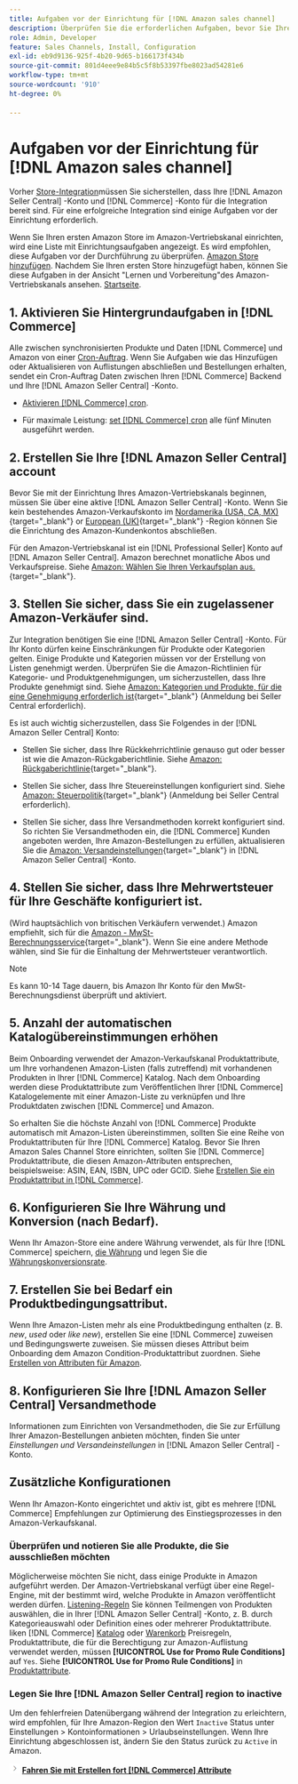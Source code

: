 ```yaml
---
title: Aufgaben vor der Einrichtung für [!DNL Amazon sales channel]
description: Überprüfen Sie die erforderlichen Aufgaben, bevor Sie Ihren Adobe Commerce- oder Magento Open Source-Store in Amazon Sales Channel integrieren.
role: Admin, Developer
feature: Sales Channels, Install, Configuration
exl-id: eb9d9136-925f-4b20-9d65-b166173f434b
source-git-commit: 801d4eee9e84b5c5f8b53397fbe8023ad54281e6
workflow-type: tm+mt
source-wordcount: '910'
ht-degree: 0%

---
```


# Aufgaben vor der Einrichtung für [!DNL Amazon sales channel]

Vorher [Store-Integration](./store-integration.md)müssen Sie sicherstellen, dass Ihre [!DNL Amazon Seller Central] -Konto und [!DNL Commerce] -Konto für die Integration bereit sind. Für eine erfolgreiche Integration sind einige Aufgaben vor der Einrichtung erforderlich.

Wenn Sie Ihren ersten Amazon Store im Amazon-Vertriebskanal einrichten, wird eine Liste mit Einrichtungsaufgaben angezeigt. Es wird empfohlen, diese Aufgaben vor der Durchführung zu überprüfen. [Amazon Store hinzufügen](./store-integration.md). Nachdem Sie Ihren ersten Store hinzugefügt haben, können Sie diese Aufgaben in der Ansicht &quot;Lernen und Vorbereitung&quot;des Amazon-Vertriebskanals ansehen. [Startseite](./amazon-sales-channel-home.md).

## 1. Aktivieren Sie Hintergrundaufgaben in [!DNL Commerce]

Alle zwischen synchronisierten Produkte und Daten [!DNL Commerce] und Amazon von einer [Cron-Auftrag](https://experienceleague.adobe.com/docs/commerce-admin/systems/tools/cron.html). Wenn Sie Aufgaben wie das Hinzufügen oder Aktualisieren von Auflistungen abschließen und Bestellungen erhalten, sendet ein Cron-Auftrag Daten zwischen Ihren [!DNL Commerce] Backend und Ihre [!DNL Amazon Seller Central] -Konto.

- [Aktivieren [!DNL Commerce] cron](https://experienceleague.adobe.com/docs/commerce-admin/systems/tools/cron.html).

- Für maximale Leistung: [set [!DNL Commerce] cron](https://experienceleague.adobe.com/docs/commerce-admin/config/advanced/system.html) alle fünf Minuten ausgeführt werden.

## 2. Erstellen Sie Ihre [!DNL Amazon Seller Central] account

Bevor Sie mit der Einrichtung Ihres Amazon-Vertriebskanals beginnen, müssen Sie über eine aktive [!DNL Amazon Seller Central] -Konto. Wenn Sie kein bestehendes Amazon-Verkaufskonto im [Nordamerika (USA, CA, MX)](https://sell.amazon.com/){target="_blank"} or [European (UK)](https://sell.amazon.co.uk/sell-online/beginners-guide){target="_blank"} -Region können Sie die Einrichtung des Amazon-Kundenkontos abschließen.

Für den Amazon-Vertriebskanal ist ein [!DNL Professional Seller] Konto auf [!DNL Amazon Seller Central]. Amazon berechnet monatliche Abos und Verkaufspreise. Siehe [Amazon: Wählen Sie Ihren Verkaufsplan aus.](https://sell.amazon.com/pricing.html){target="_blank"}.

## 3. Stellen Sie sicher, dass Sie ein zugelassener Amazon-Verkäufer sind.

Zur Integration benötigen Sie eine [!DNL Amazon Seller Central] -Konto. Für Ihr Konto dürfen keine Einschränkungen für Produkte oder Kategorien gelten. Einige Produkte und Kategorien müssen vor der Erstellung von Listen genehmigt werden. Überprüfen Sie die Amazon-Richtlinien für Kategorie- und Produktgenehmigungen, um sicherzustellen, dass Ihre Produkte genehmigt sind. Siehe [Amazon: Kategorien und Produkte, für die eine Genehmigung erforderlich ist](https://sellercentral.amazon.com/gp/help/200333160){target="_blank"} (Anmeldung bei Seller Central erforderlich).

Es ist auch wichtig sicherzustellen, dass Sie Folgendes in der [!DNL Amazon Seller Central] Konto:

- Stellen Sie sicher, dass Ihre Rückkehrrichtlinie genauso gut oder besser ist wie die Amazon-Rückgaberichtlinie. Siehe [Amazon: Rückgaberichtlinie](https://www.amazon.com/gp/help/customer/display.html){target="_blank"}.

- Stellen Sie sicher, dass Ihre Steuereinstellungen konfiguriert sind. Siehe [Amazon: Steuerpolitik](https://sellercentral.amazon.com/gp/help/external/help.html){target="_blank"} (Anmeldung bei Seller Central erforderlich).

- Stellen Sie sicher, dass Ihre Versandmethoden korrekt konfiguriert sind. So richten Sie Versandmethoden ein, die [!DNL Commerce] Kunden angeboten werden, Ihre Amazon-Bestellungen zu erfüllen, aktualisieren Sie die [Amazon: Versandeinstellungen](https://sellercentral.amazon.com/sbr/ref=xx_shipset_dnav_xx#shipping_templates){target="_blank"} in [!DNL Amazon Seller Central] -Konto.

## 4. Stellen Sie sicher, dass Ihre Mehrwertsteuer für Ihre Geschäfte konfiguriert ist.

(Wird hauptsächlich von britischen Verkäufern verwendet.) Amazon empfiehlt, sich für die [Amazon - MwSt-Berechnungsservice](https://sell.amazon.co.uk/learn/vat-resources#vat-services-on-amazon){target="_blank"}. Wenn Sie eine andere Methode wählen, sind Sie für die Einhaltung der Mehrwertsteuer verantwortlich.

>[!NOTE]
>
>Es kann 10-14 Tage dauern, bis Amazon Ihr Konto für den MwSt-Berechnungsdienst überprüft und aktiviert.

## 5. Anzahl der automatischen Katalogübereinstimmungen erhöhen

Beim Onboarding verwendet der Amazon-Verkaufskanal Produktattribute, um Ihre vorhandenen Amazon-Listen (falls zutreffend) mit vorhandenen Produkten in Ihrer [!DNL Commerce] Katalog. Nach dem Onboarding werden diese Produktattribute zum Veröffentlichen Ihrer [!DNL Commerce] Katalogelemente mit einer Amazon-Liste zu verknüpfen und Ihre Produktdaten zwischen [!DNL Commerce] und Amazon.

So erhalten Sie die höchste Anzahl von [!DNL Commerce] Produkte automatisch mit Amazon-Listen übereinstimmen, sollten Sie eine Reihe von Produktattributen für Ihre [!DNL Commerce] Katalog. Bevor Sie Ihren Amazon Sales Channel Store einrichten, sollten Sie [!DNL Commerce] Produktattribute, die diesen Amazon-Attributen entsprechen, beispielsweise: ASIN, EAN, ISBN, UPC oder GCID. Siehe [Erstellen Sie ein Produktattribut in [!DNL Commerce]](./ob-creating-magento-attributes.md).

## 6. Konfigurieren Sie Ihre Währung und Konversion (nach Bedarf).

Wenn Ihr Amazon-Store eine andere Währung verwendet, als für Ihre [!DNL Commerce] speichern, [die Währung](https://experienceleague.adobe.com/docs/commerce-admin/config/general/currency-setup.html) und legen Sie die [Währungskonversionsrate](https://experienceleague.adobe.com/docs/commerce-admin/stores-sales/site-store/currency/currency-update.html).

## 7. Erstellen Sie bei Bedarf ein Produktbedingungsattribut.

Wenn Ihre Amazon-Listen mehr als eine Produktbedingung enthalten (z. B. _new_, _used_ oder _like new_), erstellen Sie eine [!DNL Commerce] zuweisen und Bedingungswerte zuweisen. Sie müssen dieses Attribut beim Onboarding dem Amazon Condition-Produktattribut zuordnen. Siehe [Erstellen von Attributen für Amazon](./ob-creating-magento-attributes.md).

## 8. Konfigurieren Sie Ihre [!DNL Amazon Seller Central] Versandmethode

Informationen zum Einrichten von Versandmethoden, die Sie zur Erfüllung Ihrer Amazon-Bestellungen anbieten möchten, finden Sie unter _Einstellungen und Versandeinstellungen_ in [!DNL Amazon Seller Central] -Konto.

## Zusätzliche Konfigurationen

Wenn Ihr Amazon-Konto eingerichtet und aktiv ist, gibt es mehrere [!DNL Commerce] Empfehlungen zur Optimierung des Einstiegsprozesses in den Amazon-Verkaufskanal.

### Überprüfen und notieren Sie alle Produkte, die Sie ausschließen möchten

Möglicherweise möchten Sie nicht, dass einige Produkte in Amazon aufgeführt werden. Der Amazon-Vertriebskanal verfügt über eine Regel-Engine, mit der bestimmt wird, welche Produkte in Amazon veröffentlicht werden dürfen. [Listening-Regeln](./listing-rules.md) Sie können Teilmengen von Produkten auswählen, die in Ihrer [!DNL Amazon Seller Central] -Konto, z. B. durch Kategorieauswahl oder Definition eines oder mehrerer Produktattribute. liken [!DNL Commerce] [Katalog](https://experienceleague.adobe.com/docs/commerce-admin/marketing/promotions/catalog-rules/price-rules-catalog.html) oder [Warenkorb](https://experienceleague.adobe.com/docs/commerce-admin/marketing/promotions/cart-rules/price-rules-cart.html) Preisregeln, Produktattribute, die für die Berechtigung zur Amazon-Auflistung verwendet werden, müssen **[!UICONTROL Use for Promo Rule Conditions]** auf `Yes`. Siehe **[!UICONTROL Use for Promo Rule Conditions]** in [Produktattribute](https://experienceleague.adobe.com/docs/commerce-admin/catalog/product-attributes/product-attributes.html).

### Legen Sie Ihre [!DNL Amazon Seller Central] region to inactive

Um den fehlerfreien Datenübergang während der Integration zu erleichtern, wird empfohlen, für Ihre Amazon-Region den Wert `Inactive` Status unter Einstellungen > Kontoinformationen > Urlaubseinstellungen. Wenn Ihre Einrichtung abgeschlossen ist, ändern Sie den Status zurück zu `Active` in Amazon.

![Nächstes Symbol](assets/btn-next.png) [**Fahren Sie mit Erstellen fort [!DNL Commerce] Attribute**](./ob-creating-magento-attributes.md)
